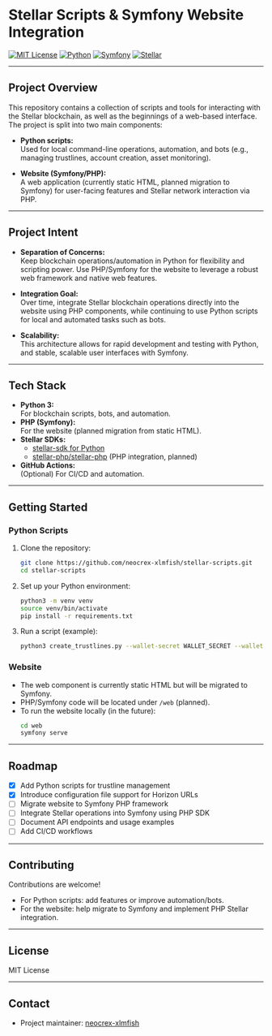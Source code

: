 # Stellar Scripts & Symfony Website Integration

[![MIT License](https://img.shields.io/badge/license-MIT-blue.svg)](LICENSE)
[![Python](https://img.shields.io/badge/python-3.8%2B-blue.svg)](https://www.python.org/)
[![Symfony](https://img.shields.io/badge/symfony-php%208.x-black.svg)](https://symfony.com/)
[![Stellar](https://img.shields.io/badge/stellar-API-blueviolet.svg)](https://www.stellar.org/developers/)

---

## Project Overview

This repository contains a collection of scripts and tools for interacting with the Stellar blockchain, as well as the beginnings of a web-based interface.  
The project is split into two main components:

- **Python scripts:**  
  Used for local command-line operations, automation, and bots (e.g., managing trustlines, account creation, asset monitoring).

- **Website (Symfony/PHP):**  
  A web application (currently static HTML, planned migration to Symfony) for user-facing features and Stellar network interaction via PHP.

---

## Project Intent

- **Separation of Concerns:**  
  Keep blockchain operations/automation in Python for flexibility and scripting power.
  Use PHP/Symfony for the website to leverage a robust web framework and native web features.

- **Integration Goal:**  
  Over time, integrate Stellar blockchain operations directly into the website using PHP components, while continuing to use Python scripts for local and automated tasks such as bots.

- **Scalability:**  
  This architecture allows for rapid development and testing with Python, and stable, scalable user interfaces with Symfony.

---

## Tech Stack

- **Python 3:**  
  For blockchain scripts, bots, and automation.
- **PHP (Symfony):**  
  For the website (planned migration from static HTML).
- **Stellar SDKs:**  
  - [stellar-sdk for Python](https://github.com/StellarCN/py-stellar-base)
  - [stellar-php/stellar-php](https://github.com/stellar-php/stellar-php) (PHP integration, planned)
- **GitHub Actions:**  
  (Optional) For CI/CD and automation.

---

## Getting Started

### Python Scripts

1. Clone the repository:
    ```sh
    git clone https://github.com/neocrex-xlmfish/stellar-scripts.git
    cd stellar-scripts
    ```

2. Set up your Python environment:
    ```sh
    python3 -m venv venv
    source venv/bin/activate
    pip install -r requirements.txt
    ```

3. Run a script (example):
    ```sh
    python3 create_trustlines.py --wallet-secret WALLET_SECRET --wallet-public WALLET_PUBLIC
    ```

### Website

- The web component is currently static HTML but will be migrated to Symfony.  
- PHP/Symfony code will be located under `/web` (planned).
- To run the website locally (in the future):
    ```sh
    cd web
    symfony serve
    ```

---

## Roadmap

- [x] Add Python scripts for trustline management
- [x] Introduce configuration file support for Horizon URLs
- [ ] Migrate website to Symfony PHP framework
- [ ] Integrate Stellar operations into Symfony using PHP SDK
- [ ] Document API endpoints and usage examples
- [ ] Add CI/CD workflows

---

## Contributing

Contributions are welcome!
- For Python scripts: add features or improve automation/bots.
- For the website: help migrate to Symfony and implement PHP Stellar integration.

---

## License

MIT License

---

## Contact

- Project maintainer: [neocrex-xlmfish](https://github.com/neocrex-xlmfish)